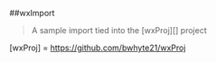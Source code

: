 ##wxImport
>A sample import tied into the [wxProj][] project

[wxProj] = https://github.com/bwhyte21/wxProj
